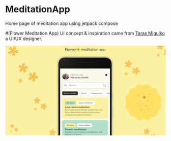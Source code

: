 # MeditationApp
Home page of meditation app using jetpack compose

#(Flower Meditation App)
UI concept & inspiration came from [Taras Migulko](https://dribbble.com/shots/18251176-Flower-Meditation-app) a UI/UX designer.


![Header Image](/images/meditationapp.png)
